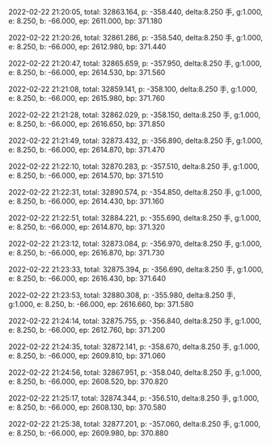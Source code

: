 2022-02-22 21:20:05, total: 32863.164, p: -358.440, delta:8.250 手, g:1.000, e: 8.250, b: -66.000, ep: 2611.000, bp: 371.180

2022-02-22 21:20:26, total: 32861.286, p: -358.540, delta:8.250 手, g:1.000, e: 8.250, b: -66.000, ep: 2612.980, bp: 371.440

2022-02-22 21:20:47, total: 32865.659, p: -357.950, delta:8.250 手, g:1.000, e: 8.250, b: -66.000, ep: 2614.530, bp: 371.560

2022-02-22 21:21:08, total: 32859.141, p: -358.100, delta:8.250 手, g:1.000, e: 8.250, b: -66.000, ep: 2615.980, bp: 371.760

2022-02-22 21:21:28, total: 32862.029, p: -358.150, delta:8.250 手, g:1.000, e: 8.250, b: -66.000, ep: 2616.650, bp: 371.850

2022-02-22 21:21:49, total: 32873.432, p: -356.890, delta:8.250 手, g:1.000, e: 8.250, b: -66.000, ep: 2614.870, bp: 371.470

2022-02-22 21:22:10, total: 32870.283, p: -357.510, delta:8.250 手, g:1.000, e: 8.250, b: -66.000, ep: 2614.570, bp: 371.510

2022-02-22 21:22:31, total: 32890.574, p: -354.850, delta:8.250 手, g:1.000, e: 8.250, b: -66.000, ep: 2614.430, bp: 371.160

2022-02-22 21:22:51, total: 32884.221, p: -355.690, delta:8.250 手, g:1.000, e: 8.250, b: -66.000, ep: 2614.870, bp: 371.320

2022-02-22 21:23:12, total: 32873.084, p: -356.970, delta:8.250 手, g:1.000, e: 8.250, b: -66.000, ep: 2616.870, bp: 371.730

2022-02-22 21:23:33, total: 32875.394, p: -356.690, delta:8.250 手, g:1.000, e: 8.250, b: -66.000, ep: 2616.430, bp: 371.640

2022-02-22 21:23:53, total: 32880.308, p: -355.980, delta:8.250 手, g:1.000, e: 8.250, b: -66.000, ep: 2616.660, bp: 371.580

2022-02-22 21:24:14, total: 32875.755, p: -356.840, delta:8.250 手, g:1.000, e: 8.250, b: -66.000, ep: 2612.760, bp: 371.200

2022-02-22 21:24:35, total: 32872.141, p: -358.670, delta:8.250 手, g:1.000, e: 8.250, b: -66.000, ep: 2609.810, bp: 371.060

2022-02-22 21:24:56, total: 32867.951, p: -358.040, delta:8.250 手, g:1.000, e: 8.250, b: -66.000, ep: 2608.520, bp: 370.820

2022-02-22 21:25:17, total: 32874.344, p: -356.510, delta:8.250 手, g:1.000, e: 8.250, b: -66.000, ep: 2608.130, bp: 370.580

2022-02-22 21:25:38, total: 32877.201, p: -357.060, delta:8.250 手, g:1.000, e: 8.250, b: -66.000, ep: 2609.980, bp: 370.880
